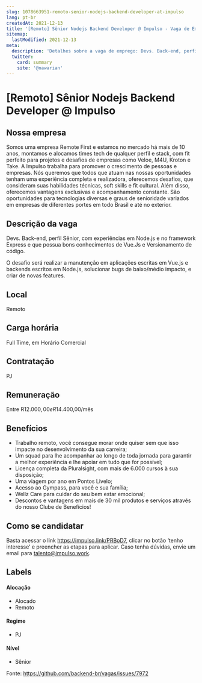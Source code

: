 ```yaml
---
slug: 1078663951-remoto-senior-nodejs-backend-developer-at-impulso
lang: pt-br
createdAt: 2021-12-13
title: '[Remoto] Sênior Nodejs Backend Developer @ Impulso - Vaga de Emprego'
sitemap:
  lastModified: 2021-12-13
meta:
  description: 'Detalhes sobre a vaga de emprego: Devs. Back-end, perfil Sênior, com experiências em Node.js e no framework Express e que possua bons conhecimentos de Vue.Js e Versionamento de código. O desafio será realizar a manutenção em aplicações escritas em Vue.js e backends escritos em Node.js, solucionar bugs de baixo/médio impacto, e criar de novas features.'
  twitter:
    card: summary
    site: '@nawarian'
---
```


# [Remoto] Sênior Nodejs Backend Developer @ Impulso

## Nossa empresa

Somos uma empresa Remote First e estamos no mercado há mais de 10 anos, montamos e alocamos times tech de qualquer perfil e stack, com fit perfeito para projetos e desafios de empresas como Veloe, M4U, Kroton e Take. A Impulso trabalha para promover o crescimento de pessoas e empresas. Nós queremos que todos que atuam nas nossas oportunidades tenham uma experiência completa e realizadora, oferecemos desafios, que consideram suas habilidades técnicas, soft skills e fit cultural. Além disso, oferecemos vantagens exclusivas e acompanhamento constante. São oportunidades para tecnologias diversas e graus de senioridade variados em empresas de diferentes portes em todo Brasil e até no exterior.

## Descrição da vaga

Devs. Back-end, perfil Sênior, com experiências em Node.js e no framework Express e que possua bons conhecimentos de Vue.Js e Versionamento de código.

O desafio será realizar a manutenção em aplicações escritas em Vue.js e backends escritos em Node.js, solucionar bugs de baixo/médio impacto, e criar de novas features.

## Local

Remoto

## Carga horária

Full Time, em Horário Comercial

## Contratação

PJ 

## Remuneração

Entre R$12.000,00 e R$14.400,00/mês

## Benefícios

- Trabalho remoto, você consegue morar onde quiser sem que isso impacte no desenvolvimento da sua carreira; 
- Um squad para lhe acompanhar ao longo de toda jornada para garantir a melhor experiência e lhe apoiar em tudo que for possível; 
- Licença completa da Pluralsight, com mais de 6.000 cursos à sua disposição; 
- Uma viagem por ano em Pontos Livelo; 
- Acesso ao Gympass, para você e sua família; 
- Wellz Care para cuidar do seu bem estar emocional; 
-  Descontos e vantagens em mais de 30 mil produtos e serviços através do nosso Clube de Benefícios!

## Como se candidatar

Basta acessar o link https://impulso.link/PRBoD7, clicar no botão ‘tenho interesse’ e preencher as etapas para aplicar. Caso tenha dúvidas, envie um email para talento@impulso.work.

## Labels
<!-- retire os labels que não fazem sentido à vaga -->

#### Alocação
- Alocado
- Remoto

#### Regime

- PJ

#### Nível

- Sênior





Fonte: https://github.com/backend-br/vagas/issues/7972